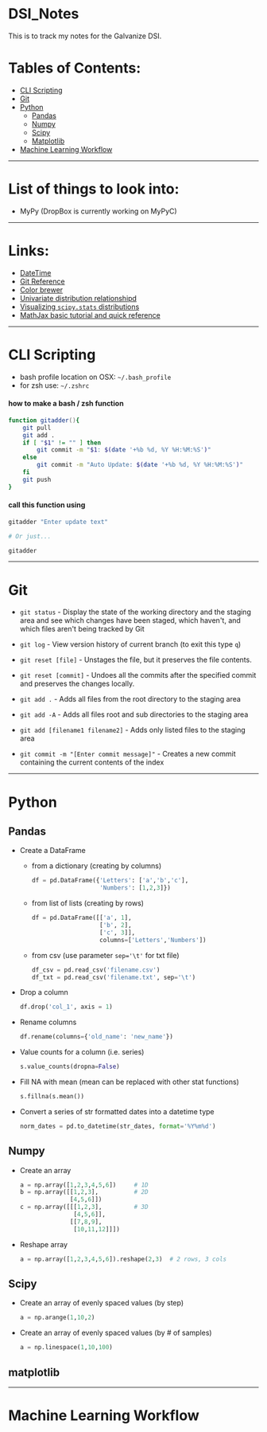 # DSI_Notes
This is to track my notes for the Galvanize DSI.

# Tables of Contents:
* [CLI Scripting](#cli)
* [Git](#git)
* [Python](#python)
    * [Pandas](#pandas)
    * [Numpy](#numpy)
    * [Scipy](#scipy)
    * [Matplotlib](#matplot)
* [Machine Learning Workflow](#mlw)

______________________________________________

# List of things to look into:

* MyPy (DropBox is currently working on MyPyC)

______________________________________________

# Links:

* [DateTime](https://www.analyticsvidhya.com/blog/2020/05/datetime-variables-python-pandas/)
* [Git Reference](https://git-scm.com/docs)
* [Color brewer](https://colorbrewer2.org/#type=sequential&scheme=BuGn&n=3)
* [Univariate distribution relationshipd](http://www.math.wm.edu/~leemis/chart/UDR/UDR.html)
* [Visualizing `scipy.stats` distributions](https://stackoverflow.com/questions/37559470/what-do-all-the-distributions-available-in-scipy-stats-look-like)
* [MathJax basic tutorial and quick reference](https://math.meta.stackexchange.com/questions/5020/mathjax-basic-tutorial-and-quick-reference)

______________________________________________

# <a name="cli">CLI Scripting</a>
* bash profile location on OSX: `~/.bash_profile`
* for zsh use: `~/.zshrc`

#### how to make a bash / zsh function

```zsh
function gitadder(){
    git pull
    git add .
    if [ "$1" != "" ] then
        git commit -m "$1: $(date '+%b %d, %Y %H:%M:%S')"
    else
        git commit -m "Auto Update: $(date '+%b %d, %Y %H:%M:%S')"
    fi
    git push
}
```

#### call this function using

```zsh
gitadder "Enter update text"

# Or just...

gitadder
```

______________________________________________

# <a name="git">Git</a>

* `git status` - Display the state of the working directory and the staging area and see which changes have been staged, which haven't, and which files aren't being tracked by Git

* `git log` - View version history of current branch (to exit this type `q`)

* `git reset [file]` - Unstages the file, but it preserves the file contents.

* `git reset [commit]` - Undoes all the commits after the specified commit and preserves the changes locally.

* `git add .` - Adds all files from the root directory to the staging area

* `git add -A` - Adds all files root and sub directories to the staging area

* `git add [filename1 filename2]` - Adds only listed files to the staging area

* `git commit -m "[Enter commit message]"` - Creates a new commit containing the current contents of the index

______________________________________________

# <a name="python">Python</a>

## <a name="pandas">Pandas</a>
* Create a DataFrame
    * from a dictionary (creating by columns)

        ```python
        df = pd.DataFrame({'Letters': ['a','b','c'],
                           'Numbers': [1,2,3]})
        ```

    * from list of lists (creating by rows)

        ```python
        df = pd.DataFrame([['a', 1],
                           ['b', 2],
                           ['c', 3]],
                           columns=['Letters','Numbers'])
        ```

    * from csv (use parameter `sep='\t'` for txt file)

        ```python
        df_csv = pd.read_csv('filename.csv')
        df_txt = pd.read_csv('filename.txt', sep='\t')
        ```

* Drop a column

    ```python
    df.drop('col_1', axis = 1)
    ```

* Rename columns

    ```python
    df.rename(columns={'old_name': 'new_name'})
    ```

* Value counts for a column (i.e. series)

    ```python
    s.value_counts(dropna=False)
    ```

* Fill NA with mean (mean can be replaced with other stat functions)

    ```python
    s.fillna(s.mean())
    ```

* Convert a series of str formatted dates into a datetime type

    ```python
    norm_dates = pd.to_datetime(str_dates, format='%Y%m%d')
    ```

## <a name="numpy">Numpy</a>

* Create an array

    ```python
    a = np.array([1,2,3,4,5,6])     # 1D
    b = np.array([[1,2,3],          # 2D
                  [4,5,6]])
    c = np.array([[[1,2,3],         # 3D
                   [4,5,6]],
                  [[7,8,9],
                   [10,11,12]]])
    ```

* Reshape array

    ```python
    a = np.array([1,2,3,4,5,6]).reshape(2,3)  # 2 rows, 3 cols
    ```

## <a name="scipy">Scipy</a>
* Create an array of evenly spaced values (by step)

    ```python
    a = np.arange(1,10,2)
    ```

* Create an array of evenly spaced values (by # of samples)

    ```python
    a = np.linespace(1,10,100)
    ```

## <a name="matplot">matplotlib</a>

______________________________________________

# <a name="mlw">Machine Learning Workflow</a>